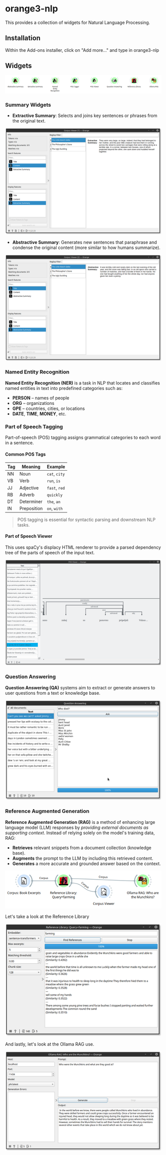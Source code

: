# orange3-nlp

This provides a collection of widgets for Natural Language Processing.

## Installation

Within the Add-ons installer, click on "Add more..." and type in orange3-nlp

## Widgets

![Canvas with all 8 widgets provided by the Orange3-NLP package](imgs/nlp-widget-lineup.png)

### Summary Widgets

- **Extractive Summary**: Selects and joins key sentences or phrases from the original text.

![Extractive Summary of The Little Match-Seller](imgs/extractive-summary.png)

- **Abstractive Summary**: Generates new sentences that paraphrase and condense the original content (more similar to how humans summarize).

![Abstractive Summary of The Litle Match-Seller](imgs/abstractive-summary.png)

### Named Entity Recognition

**Named Entity Recognition (NER)** is a task in NLP that locates and classifies named entities in text into predefined categories such as:

- **PERSON** – names of people  
- **ORG** – organizations  
- **GPE** – countries, cities, or locations  
- **DATE**, **TIME**, **MONEY**, etc.

### Part of Speech Tagging

Part-of-speech (POS) tagging assigns grammatical categories to each word in a sentence.

#### Common POS Tags

| Tag | Meaning       | Example        |
|-----|---------------|----------------|
| NN  | Noun          | `cat`, `city`  |
| VB  | Verb          | `run`, `is`    |
| JJ  | Adjective     | `fast`, `red`  |
| RB  | Adverb        | `quickly`      |
| DT  | Determiner    | `the`, `an`    |
| IN  | Preposition   | `on`, `with`   |

> POS tagging is essential for syntactic parsing and downstream NLP tasks.

#### Part of Speech Viewer

This uses spaCy's displacy HTML renderer to provide a parsed dependency tree of the parts of speech of the input text.

![Part of Speech Viewer with parsed Slovenian text.](imgs/pos-viewer.png)

### Question Answering

**Question Answering (QA)** systems aim to extract or generate answers to user questions from a text or knowledge base.

![Question and Answers for "Who Died?" against the Book Excerpts corpus](imgs/qa.png)


### Reference Augmented Generation

**Reference Augmented Generation (RAG)** is a method of enhancing large language model (LLM) responses by *providing external documents as supporting context*. Instead of relying solely on the model's training data, RAG:

- **Retrieves** relevant snippets from a document collection (knowledge base).
- **Augments** the prompt to the LLM by including this retrieved content.
- **Generates** a more accurate and grounded answer based on the context.

![RAG Workflow](imgs/rag-workflow.png)

Let's take a look at the Reference Library

![Reference Library](imgs/rag-reference-library.png)

And lastly, let's look at the Ollama RAG use.

![Ollama RAG Widget: Using the phi Ollama model, and a prompt of "Who were the Munchins and what are they good at?"](imgs/rag-ollama.png)

